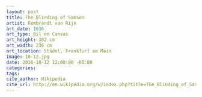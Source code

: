 ```yaml
---
layout: post
title: The Blinding of Samson
artist: Rembrandt van Rijn
art_date: 1636
art_type: Oil on Canvas
art_height: 302 cm
art_width: 236 cm
art_location: Städel, Frankfurt am Main
image: 10-12.jpg
date: 2016-10-12 12:00:00 -05:00
categories:
tags:
cite_author: Wikipedia
cite_url: http://en.wikipedia.org/w/index.php?title=The_Blinding_of_Samson&oldid=586575018
---
```


